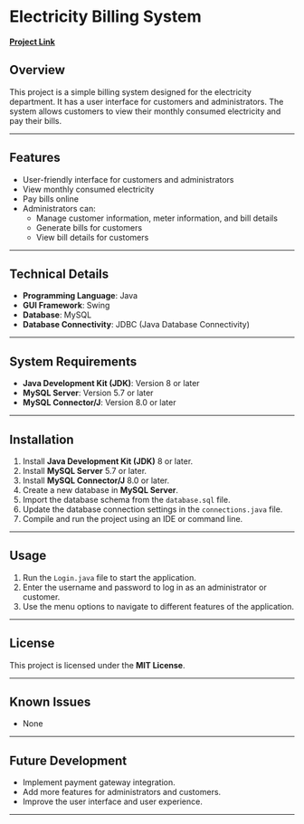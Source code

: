 # Electricity Billing System

[**Project Link**](https://drive.google.com/file/d/1fvmtUBQetkjSQ0pDxA1GOeeAx8K0eVtO/view?usp=share_link)

## Overview

This project is a simple billing system designed for the electricity department. It has a user interface for customers and administrators. The system allows customers to view their monthly consumed electricity and pay their bills.

---

## Features

- User-friendly interface for customers and administrators
- View monthly consumed electricity
- Pay bills online
- Administrators can:
  - Manage customer information, meter information, and bill details
  - Generate bills for customers
  - View bill details for customers

---

## Technical Details

- **Programming Language**: Java
- **GUI Framework**: Swing
- **Database**: MySQL
- **Database Connectivity**: JDBC (Java Database Connectivity)

---

## System Requirements

- **Java Development Kit (JDK)**: Version 8 or later
- **MySQL Server**: Version 5.7 or later
- **MySQL Connector/J**: Version 8.0 or later

---

## Installation

1. Install **Java Development Kit (JDK)** 8 or later.
2. Install **MySQL Server** 5.7 or later.
3. Install **MySQL Connector/J** 8.0 or later.
4. Create a new database in **MySQL Server**.
5. Import the database schema from the `database.sql` file.
6. Update the database connection settings in the `connections.java` file.
7. Compile and run the project using an IDE or command line.

---

## Usage

1. Run the `Login.java` file to start the application.
2. Enter the username and password to log in as an administrator or customer.
3. Use the menu options to navigate to different features of the application.

---

## License

This project is licensed under the **MIT License**.

---

## Known Issues

- None

---

## Future Development

- Implement payment gateway integration.
- Add more features for administrators and customers.
- Improve the user interface and user experience.

---
